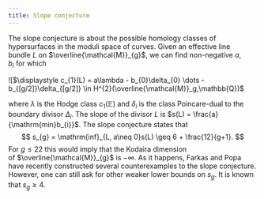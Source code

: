```yaml
---
title: Slope conjecture
---
```


The slope conjecture is about the possible homology classes of hypersurfaces in the moduli space of curves. Given an effective line bundle $L$ on $\overline{\mathcal{M}}_{g}$, we can find non-negative $a,b_{i}$ for which

![$\displaystyle c_{1}(L) = a\lambda - b_{0}\delta_{0} \dots -b_{[g/2]}\delta_{[g/2]}
\in H^{2}(\overline{\mathcal{M}}_g,\mathbb{Q})$

where $\lambda$ is the Hodge class $c_{1}(\mathbb{E})$ and $\delta_{i}$ is the class Poincare-dual to the boundary divisor $\Delta_{i}$. The slope of the divisor $L$ is $s(L)
= \frac{a}{\mathrm{min}b_{i}}$. The slope conjecture states that
$$
s_{g} = \mathrm{inf}_{L, a\neq 0}s(L) \geq 6 + \frac{12}{g+1}.
$$
For $g \leq 22$ this would imply that the Kodaira dimension of $\overline{\mathcal{M}}_{g}$ is $-\infty$. As it happens, Farkas and Popa have recently constructed several counterexamples to the slope conjecture. However, one can still ask for other weaker lower bounds on $s_{g}$. It is known that $s_{g} \geq 4$.
